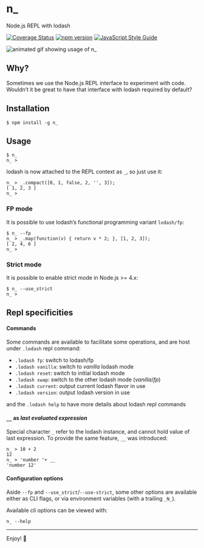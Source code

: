 # n_

Node.js REPL with lodash

[![Coverage Status](https://coveralls.io/repos/borisdiakur/n_/badge.svg?branch=master)](https://coveralls.io/r/borisdiakur/n_?branch=master)
[![npm version](https://badge.fury.io/js/n_.svg)](http://badge.fury.io/js/n_)
[![JavaScript Style Guide](https://img.shields.io/badge/code_style-standard-brightgreen.svg)](https://standardjs.com)

![animated gif showing usage of n_](https://cloud.githubusercontent.com/assets/527049/6358450/ddcb3144-bc6b-11e4-81bd-a3661407f87a.gif)

## Why?
Sometimes we use the Node.js REPL interface to experiment with code.
Wouldn’t it be great to have that interface with lodash required by default?

## Installation

```shell
$ npm install -g n_
```

## Usage

```shell
$ n_
n_ >
```

lodash is now attached to the REPL context as `_`, so just use it:

```shell
n_ > _.compact([0, 1, false, 2, '', 3]);
[ 1, 2, 3 ]
n_ >
```

### FP mode

It is possible to use lodash’s functional programming variant `lodash/fp`:

```shell
$ n_ --fp
n_ > _.map(function(v) { return v * 2; }, [1, 2, 3]);
[ 2, 4, 6 ]
n_ >
```

### Strict mode

It is possible to enable strict mode in Node.js >= 4.x:

```shell
$ n_ --use_strict
n_ >
```

## Repl specificities

#### Commands
Some commands are available to facilitate some operations, and are host under `.lodash` repl command:
- `.lodash fp`: switch to lodash/fp
- `.lodash vanilla`: switch to _vanilla_ lodash mode
- `.lodash reset`: switch to initial lodash mode
- `.lodash swap`: switch to the other lodash mode (_vanilla_/_fp_)
- `.lodash current`: output current lodash flavor in use
- `.lodash version`: output lodash version in use

and the `.lodash help` to have more details about lodash repl commands

#### `__` as _last evaluated expression_
Special character `_` refer to the lodash instance, and cannot hold value of last expression.
To provide the same feature, `__` was introduced:

```shell
n_ > 10 + 2
12
n_ > 'number '+ __
'number 12'
```

#### Configuration options

Aside `--fp` and `--use_strict`/`--use-strict`, some other options are available either as CLI flags, or via environment variables (with a trailing `_N_`).

Available cli options can be viewed with:

```shell
n_ --help
```

-----
Enjoy! :rocket:
